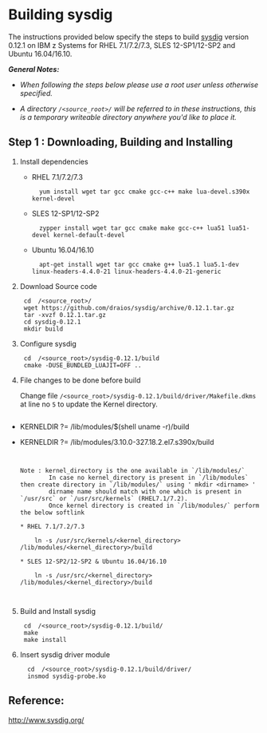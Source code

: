 <!---PACKAGE:sysdig--->
<!---DISTRO:SLES 12.x:0.12.1--->
<!---DISTRO:RHEL 7.x:0.12.1--->
<!---DISTRO:Ubuntu 16.x:0.12.1--->


# Building sysdig

The instructions provided below specify the steps to build [sysdig](http://www.sysdig.org) version 0.12.1 on IBM z Systems for RHEL 7.1/7.2/7.3, SLES 12-SP1/12-SP2 and Ubuntu 16.04/16.10.


_**General Notes:**_ 	 
 * _When following the steps below please use a root user unless otherwise specified._

 * _A directory `/<source_root>/` will be referred to in these instructions, this is a temporary writeable directory anywhere you'd like to place it._

## Step 1 : Downloading, Building and Installing
1. Install dependencies

    * RHEL 7.1/7.2/7.3
	
			yum install wget tar gcc cmake gcc-c++ make lua-devel.s390x kernel-devel
		
    * SLES 12-SP1/12-SP2
		
			zypper install wget tar gcc cmake make gcc-c++ lua51 lua51-devel kernel-default-devel
		 
	* Ubuntu 16.04/16.10
	
			apt-get install wget tar gcc cmake g++ lua5.1 lua5.1-dev linux-headers-4.4.0-21 linux-headers-4.4.0-21-generic
		
2. Download  Source code
    
        cd  /<source_root>/
        wget https://github.com/draios/sysdig/archive/0.12.1.tar.gz
        tar -xvzf 0.12.1.tar.gz
        cd sysdig-0.12.1
        mkdir build

3. Configure sysdig

        cd  /<source_root>/sysdig-0.12.1/build
        cmake -DUSE_BUNDLED_LUAJIT=OFF ..
		
4.	File changes to be done before build
		
	   Change file `/<source_root>/sysdig-0.12.1/build/driver/Makefile.dkms`
	   at line no `5` to update the Kernel directory.
	
    ```diff
	
-	KERNELDIR  ?= /lib/modules/$(shell uname -r)/build
+	KERNELDIR  ?= /lib/modules/3.10.0-327.18.2.el7.s390x/build
    ```
		
		
	Note : kernel_directory is the one available in `/lib/modules/`
		    In case no kernel_directory is present in `/lib/modules` then create directory in `/lib/modules/` using ' mkdir <dirname> '
			dirname name should match with one which is present in `/usr/src` or `/usr/src/kernels` (RHEL7.1/7.2).
			Once kernel directory is created in `/lib/modules/` perform the below softlink
			
	* RHEL 7.1/7.2/7.3
			
		ln -s /usr/src/kernels/<kernel_directory> /lib/modules/<kernel_directory>/build
				
	* SLES 12-SP2/12-SP2 & Ubuntu 16.04/16.10
			
		ln -s /usr/src/<kernel_directory> /lib/modules/<kernel_directory>/build
			   
		
5. Build and Install sysdig

	    cd  /<source_root>/sysdig-0.12.1/build/	
		make
		make install
		
6. Insert sysdig driver module

         cd  /<source_root>/sysdig-0.12.1/build/driver/
         insmod sysdig-probe.ko

	
## Reference:

http://www.sysdig.org/	
